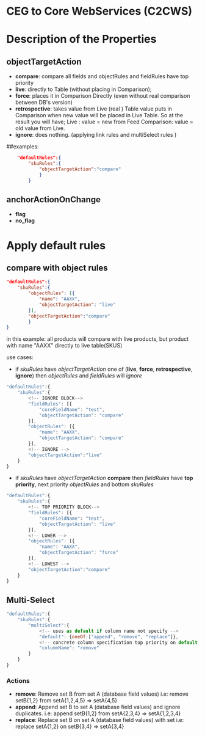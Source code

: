 # CEG to Core WebServices (C2CWS)
# Description of the Properties

## objectTargetAction
- **compare**: compare all fields and objectRules and fieldRules have top priority
- **live**: directly to Table (without placing in Comparison);
- **force**: places it in Comparison Directly (even without real comparison between DB's version)
- **retrospective**: takes value from Live (real ) Table value puts in Comparison
    when new value will be placed in Live Table. So at the result you will have;
    Live : value = new from Feed
    Comparison: value = old value from Live.
- **ignore**: does nothing. (applying link rules and multiSelect rules )

##examples:
```json
    "defaultRules":{
        "skuRules":{
            "objectTargetAction":"compare"
            }
        }
```

## anchorActionOnChange
- **flag**
- **no_flag**

# Apply default rules
## compare with object rules
```json
"defaultRules":{
    "skuRules":{
        "objectRules": [{
            "name": "AAXX",
            "objectTargetAction": "live"
        }],
        "objectTargetAction":"compare"
        }
}
```
in this example: all products will compare with live products, but
product with name "AAXX" directly to live table(SKUS)

use cases:
- if *skuRules* have *objectTargetAction* one of  (**live**, **force**, **retrospective**, **ignore**) then *objectRules* and *fieldRules* will *ignore*  
```javascript
"defaultRules":{  
    "skuRules":{
        <!-- IGNORE BLOCK-->
        "fieldRules": [{
            "coreFieldName": "test",
            "objectTargetAction": "compare"
        }],
        "objectRules": [{
            "name": "AAXX",
            "objectTargetAction": "compare"
        }],
        <!-- IGNORE -->
        "objectTargetAction":"live"
    }
}
```
- if *skuRules* have *objectTargetAction* **compare** then *fieldRules* have **top priority**, next priority *objectRules* and bottom *skuRules*  
```javascript
"defaultRules":{  
    "skuRules":{
        <!-- TOP PRIORITY BLOCK-->
        "fieldRules": [{
            "coreFieldName": "test",
            "objectTargetAction": "live"
        }],
        <!-- LOWER -->
        "objectRules": [{
            "name": "AAXX",
            "objectTargetAction": "force"
        }],
        <!-- LOWEST -->
        "objectTargetAction":"compare"
    }
}
```
## Multi-Select

```javascript
"defaultRules":{  
    "skuRules":{
        "multiSelect":{
            <!-- uses as default if column name not specify -->
            "default": {oneOf:["append", "remove", "replace"]},
            <!-- concrete column specification top priority on default-->
            "columnName": "remove"
        }
    }
}
```

### Actions
- **remove**: Remove set B from set A (database field values) i.e: remove setB{1,2} from setA{1,2,4,5} => setA{4,5}
- **append**: Append set B to set A (database field values) and ignore duplicates. i.e: append setB{1,2} from setA{2,3,4} => setA{1,2,3,4}
- **replace**: Replace set B on set A (database field values) with set i.e: replace setA{1,2} on setB{3,4}  => setA{3,4}
